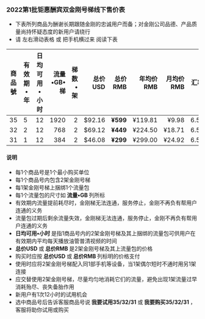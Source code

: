 
### 2022第1批钜惠酬宾双金刚号梯线下售价表

- 下表所列商品为酬谢长期跟随金刚的忠诚用户而备；对金刚公司品德、产品质量尚持怀疑态度的新用户请绕行
- 请 左右滑动表格 或 把手机横过来 阅读下表

|商品號|有效期•年|日均可用•小时|流量•GB•梯|梯数•架|总价USD|总价RMB|年均价RMB|月均价RMB|汇率|线下限售|
|-----|-----|-------|---:|---:|-------:|------:|------:|----:|---|------|
|35|5|12|1920|2|$92.16| <strong> ¥599|¥119.81|¥9.98 | 6.50 |10,000|
|32|2|12|768|2|$69.12| <strong> ¥449|¥224.50 |¥18.71| 6.50 |10,000 |
|31|1|12|384|2|$46.08| <strong> ¥299|¥299.00 |¥24.92| 6.50 |10,000 |

#### 说明
- 每1个商品号是1个最小购买单位
- 每1个商品号内包含2架金刚号梯
- 每1架金刚号梯上捆绑1个流量包
- 每1个流量包的尺寸如<strong> 流量•GB </strong>列所标
- 有效期内流量提前耗尽时，金刚梯无法连通，服务停止，金刚不再负有帮用户连通的义务
- 流量包过期后剩余流量失效，金刚梯无法连通，服务停止，金刚不再负有帮用户连通的义务
- <strong>日均可用•小时 </strong>是指1商品号内的2架金刚号梯及其上捆绑的流量包可供用户在有效期内平均每天播放油管普清视频的时间
- <strong>总价USD </strong>或<strong> 总价RMB </strong>是2架金刚号梯及其上流量包的价格
- 购买时应按<strong> 总价USD </strong>或<strong> 总价RMB </strong>列标明的价格支付
- 使用时应将2架金刚号梯配入同1部手机等设备，当1架偶尔短时不通时用另1架连接
- 应交替使用2架金刚号梯，尽量均匀地消耗它们的流量，避免出现1架流量过早消耗殆尽、丧失备胎作用
- 新用户有1次12小时的试用机会
- 选中商品号后告诉客服商品号说<strong> 我要试用35/32/31 </strong>或<strong> 我要购买35/32/31 </strong>，客服将助你试用或购买

